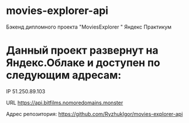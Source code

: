 # movies-explorer-api
Бэкенд дипломного проекта "MoviesExplorer " Яндекс Практикум  

# Данный проект развернут на Яндекс.Облаке и доступен по следующим адресам:

IP 51.250.89.103  

URL https://api.bitfilms.nomoredomains.monster  

Адрес репозитория: https://github.com/RyzhukIgor/movies-explorer-api 
